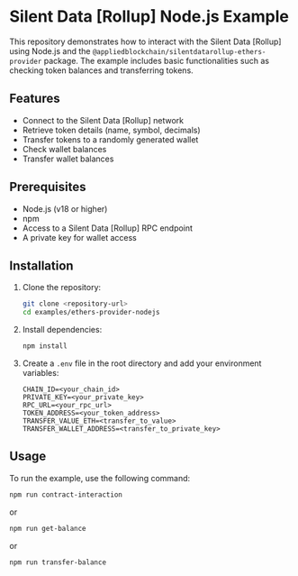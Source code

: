 # Silent Data [Rollup] Node.js Example

This repository demonstrates how to interact with the Silent Data [Rollup] using Node.js and the `@appliedblockchain/silentdatarollup-ethers-provider` package. The example includes basic functionalities such as checking token balances and transferring tokens.

## Features

- Connect to the Silent Data [Rollup] network
- Retrieve token details (name, symbol, decimals)
- Transfer tokens to a randomly generated wallet
- Check wallet balances
- Transfer wallet balances

## Prerequisites

- Node.js (v18 or higher)
- npm
- Access to a Silent Data [Rollup] RPC endpoint
- A private key for wallet access

## Installation

1. Clone the repository:

   ```bash
   git clone <repository-url>
   cd examples/ethers-provider-nodejs
   ```

2. Install dependencies:

   ```bash
   npm install
   ```

3. Create a `.env` file in the root directory and add your environment variables:

   ```plaintext
   CHAIN_ID=<your_chain_id>
   PRIVATE_KEY=<your_private_key>
   RPC_URL=<your_rpc_url>
   TOKEN_ADDRESS=<your_token_address>
   TRANSFER_VALUE_ETH=<transfer_to_value>
   TRANSFER_WALLET_ADDRESS=<transfer_to_private_key>
   ```

## Usage

To run the example, use the following command:

```bash
npm run contract-interaction
```

or

```bash
npm run get-balance
```

or

```bash
npm run transfer-balance
```
